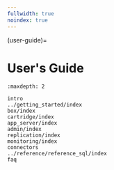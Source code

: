 ```yaml
---
fullwidth: true
noindex: true
---
```


(user-guide)=

# User's Guide

```{toctree}
:maxdepth: 2

intro
../getting_started/index
box/index
cartridge/index
app_server/index
admin/index
replication/index
monitoring/index
connectors
../reference/reference_sql/index
faq
```
